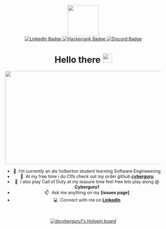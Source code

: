 <div id="header" align="center">
  <img src="https://media.giphy.com/media/M9gbBd9nbDrOTu1Mqx/giphy.gif" width="100"/>

<div id="badges" align= "center">
  <a href="https://www.linkedin.com/in/hamza-saidu">
    <img src="https://img.shields.io/badge/LinkedIn-blue?style=for-the-badge&logo=linkedin&logoColor=white" alt="LinkedIn Badge"/>
  </a>
  <a href="https://www.hackerrank.com/hamzasaidu34">
    <img src="https://img.shields.io/badge/Hackerrank-green?style=for-the-badge&logo=Hackerrank&logoColor=white" alt="Hackerrank Badge"/>
  </a>
  <a href="https://discord.com/users/cyber_guru#9217">
    <img src="https://img.shields.io/badge/Discord-blue?style=for-the-badge&logo=discord&logoColor=white" alt="Discord Badge"/>
  </a>
  <div align = "center">
    <img src="https://komarev.com/ghpvc/?username=Cyberguru1&style=flat-square&color=blue" alt=""/>
  </div>
</div>
<h1>
  Hello there
  <img src="https://media.giphy.com/media/hvRJCLFzcasrR4ia7z/giphy.gif" width="30px"/>
</h1>
 
 <div align="center">
  <img src="https://media.giphy.com/media/dWesBcTLavkZuG35MI/giphy.gif" width="600" height="300"/>
</div>




- :seedling: &nbsp;I’m currently an alx holberton student learning Software Engineeering
- :speech_balloon: &nbsp;At my free time i do Ctfs check out my order github **[cyberguru]**
- :speech_balloon: &nbsp;I also play Call of Duty at my leasure time feel free lets play along @ **Cyberguru1**
- :mailbox: &nbsp;Ask me anything on my **[issues page]**
- :computer: &nbsp;Connect with me on **[LinkedIn]**

<br>

<!-- prettier-ignore-start -->
<!-- START_SECTION:ascii_graph -->

<!-- links -->

[cyberguru]: https://github.com/hamza34-del/  "cyberguru"
[linkedin]: https://www.linkedin.com/in/hamza-saidu "Hamza LinkedIn"
  
[![@cyberguru1's Holopin board](https://holopin.me/cyberguru1)](https://holopin.io/@cyberguru1)
